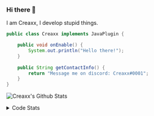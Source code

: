 ### Hi there 👋

I am Creaxx, I develop stupid things. 

```java
public class Creaxx implements JavaPlugin {

    public void onEnable() {
        System.out.println("Hello there!");
    }
    
    public String getContactInfo() {
        return "Message me on discord: Creaxx#0001";
    }
}
```

![Creaxx's Github Stats](https://github-readme-stats.vercel.app/api?username=CreaxxOG&show_icons=true&theme=dark&count_private=true)

<details>
  <summary>Code Stats</summary>

<!--START_SECTION:waka-->
![Code Time](http://img.shields.io/badge/Code%20Time-0%20secs-blue)

![Lines of code](https://img.shields.io/badge/From%20Hello%20World%20I%27ve%20Written--8%20Thousand%20lines%20of%20code-blue)

**🐱 My GitHub Data** 

> 🏆 233 Contributions in the Year 2022
 > 
> 📦 229.3 kB Used in GitHub's Storage 
 > 
> 🚫 Not Opted to Hire
 > 
> 📜 2 Public Repositories 
 > 
> 🔑 2 Private Repositories  
 > 
**I'm a Night 🦉** 

```text
🌞 Morning    17 commits     ██░░░░░░░░░░░░░░░░░░░░░░░   8.81% 
🌆 Daytime    64 commits     ████████░░░░░░░░░░░░░░░░░   33.16% 
🌃 Evening    102 commits    █████████████░░░░░░░░░░░░   52.85% 
🌙 Night      10 commits     █░░░░░░░░░░░░░░░░░░░░░░░░   5.18%

```
📅 **I'm Most Productive on Monday** 

```text
Monday       46 commits     ██████░░░░░░░░░░░░░░░░░░░   23.83% 
Tuesday      32 commits     ████░░░░░░░░░░░░░░░░░░░░░   16.58% 
Wednesday    38 commits     █████░░░░░░░░░░░░░░░░░░░░   19.69% 
Thursday     18 commits     ██░░░░░░░░░░░░░░░░░░░░░░░   9.33% 
Friday       19 commits     ██░░░░░░░░░░░░░░░░░░░░░░░   9.84% 
Saturday     24 commits     ███░░░░░░░░░░░░░░░░░░░░░░   12.44% 
Sunday       16 commits     ██░░░░░░░░░░░░░░░░░░░░░░░   8.29%

```


📊 **This Week I Spent My Time On** 

```text
💬 Programming Languages: 
Java                     13 hrs 56 mins      ███████████████████░░░░░░   77.44% 
XML                      2 hrs 8 mins        ███░░░░░░░░░░░░░░░░░░░░░░   11.94% 
Kotlin                   1 hr 15 mins        █░░░░░░░░░░░░░░░░░░░░░░░░   6.97% 
YAML                     39 mins             █░░░░░░░░░░░░░░░░░░░░░░░░   3.63% 
TypeScript               0 secs              ░░░░░░░░░░░░░░░░░░░░░░░░░   0.01%

🔥 Editors: 
IntelliJ                 17 hrs 59 mins      █████████████████████████   100.0%

```

**I Mostly Code in Java** 

```text
Java                     3 repos             ███████████████░░░░░░░░░░   60.0% 
EJS                      1 repo              █████░░░░░░░░░░░░░░░░░░░░   20.0% 
Kotlin                   1 repo              █████░░░░░░░░░░░░░░░░░░░░   20.0%

```



 Last Updated on 09/08/2022 02:20:08 UTC
<!--END_SECTION:waka-->
</details>
